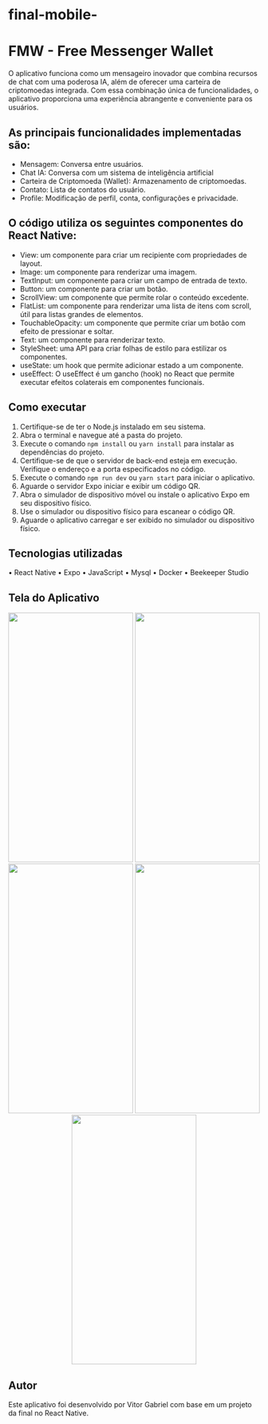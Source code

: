 # final-mobile-
<h1>FMW - Free Messenger Wallet</h1>

O aplicativo funciona como um mensageiro inovador que combina recursos de chat com uma poderosa IA, além de oferecer uma carteira de criptomoedas integrada. Com essa combinação única de funcionalidades, o aplicativo proporciona uma experiência abrangente e conveniente para os usuários.

<h2>As principais funcionalidades implementadas são:</h2>

+ Mensagem: Conversa entre usuários.
+ Chat IA: Conversa com um sistema de inteligência artificial
+ Carteira de Criptomoeda (Wallet): Armazenamento de criptomoedas. 
+ Contato: Lista de contatos do usuário.
+ Profile: Modificação de perfil, conta, configurações e privacidade. 

<h2>O código utiliza os seguintes componentes do React Native:</h2>

+ View: um componente para criar um recipiente com propriedades de layout.
+ Image: um componente para renderizar uma imagem.
+ TextInput: um componente para criar um campo de entrada de texto.
+ Button: um componente para criar um botão.
+ ScrollView: um componente que permite rolar o conteúdo excedente.
+ FlatList: um componente para renderizar uma lista de itens com scroll, útil para listas grandes de elementos.
+ TouchableOpacity: um componente que permite criar um botão com efeito de pressionar e soltar.
+ Text: um componente para renderizar texto.
+ StyleSheet: uma API para criar folhas de estilo para estilizar os componentes.
+ useState: um hook que permite adicionar estado a um componente.
+ useEffect: O useEffect é um gancho (hook) no React que permite executar efeitos colaterais em componentes funcionais.

<h2>Como executar</h2>

1. Certifique-se de ter o Node.js instalado em seu sistema.
2. Abra o terminal e navegue até a pasta do projeto.
3. Execute o comando `npm install` ou `yarn install` para instalar as dependências do projeto.
4. Certifique-se de que o servidor de back-end esteja em execução. Verifique o endereço e a porta especificados no código.
5. Execute o comando `npm run dev` ou `yarn start` para iniciar o aplicativo.
6. Aguarde o servidor Expo iniciar e exibir um código QR.
7. Abra o simulador de dispositivo móvel ou instale o aplicativo Expo em seu dispositivo físico.
8. Use o simulador ou dispositivo físico para escanear o código QR.
9. Aguarde o aplicativo carregar e ser exibido no simulador ou dispositivo físico.

<h2>Tecnologias utilizadas</h2>
• React Native
• Expo
• JavaScript
• Mysql
• Docker
• Beekeeper Studio
	
<h2>Tela do Aplicativo</h2>
<div align= "center">
<img src="https://github.com/renanvascz/Project-FMW/assets/101291080/8e9e3584-3d0a-4b86-835b-2e4e39c98dde"
 width="250" height="500">
<img src="https://github.com/renanvascz/Project-FMW/assets/101291080/b8333845-b355-4c0d-a4bd-515f8b110e95"
 width="250" height="500"> 
<img src="https://github.com/renanvascz/Project-FMW/assets/101291080/05116e01-66c1-4a8b-a17c-4ab7d87f2cf5"
 width="250" height="500">
<img src="https://github.com/renanvascz/Project-FMW/assets/101291080/8e1283c5-b8e1-40a0-bf05-bf8ff5b49cd3"
 width="250" height="500">
<img src="https://github.com/renanvascz/Project-FMW/assets/101291080/54315f11-493a-44d3-8ac9-6adc2470c714"
 width="250" height="500">
 </div>
 
<h2>Autor</h2>
Este aplicativo foi desenvolvido por Vitor Gabriel com base em um projeto da final no React Native.
